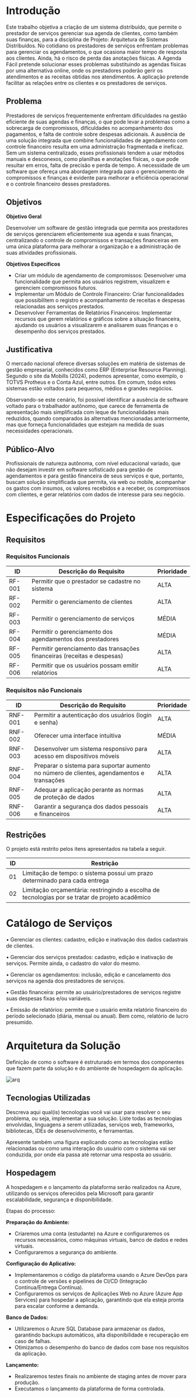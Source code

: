 # Introdução

Este trabalho objetiva a criação de um sistema distribuído, que permite o prestador de serviços gerenciar sua agenda de clientes, como também suas finanças, para a disciplina de Projeto: Arquitetura de Sistemas Distribuídos.
No cotidiano os prestadores de serviços enfrentam problemas para gerenciar os agendamentos, o que ocasiona maior tempo de resposta aos clientes. Ainda, há o risco de perda das anotações físicas. 
A Agenda Fácil pretende solucionar esses problemas substituindo as agendas físicas por uma alternativa online, onde os prestadores poderão gerir os atendimentos e as receitas obtidas nos atendimentos. A aplicação pretende facilitar as relações entre os clientes e os prestadores de serviços.

## Problema

Prestadores de serviços frequentemente enfrentam dificuldades na gestão eficiente de suas agendas e finanças, o que pode levar a problemas como a sobrecarga de compromissos, dificuldades no acompanhamento dos pagamentos, e falta de controle sobre despesas adicionais. A ausência de uma solução integrada que combine funcionalidades de agendamento com controle financeiro resulta em uma administração fragmentada e ineficaz. Sem um sistema centralizado, esses profissionais tendem a usar métodos manuais e desconexos, como planilhas e anotações físicas, o que pode resultar em erros, falta de precisão e perda de tempo. A necessidade de um software que ofereça uma abordagem integrada para o gerenciamento de compromissos e finanças é evidente para melhorar a eficiência operacional e o controle financeiro desses prestadores.

## Objetivos

**Objetivo Geral**

Desenvolver um software de gestão integrada que permita aos prestadores de serviços gerenciarem eficientemente sua agenda e suas finanças, centralizando o controle de compromissos e transações financeiras em uma única plataforma para melhorar a organização e a administração de suas atividades profissionais.

**Objetivos Específicos**

* Criar um módulo de agendamento de compromissos:
Desenvolver uma funcionalidade que permita aos usuários registrem, visualizem e gerenciem compromissos futuros.
* Implementar um Módulo de Controle Financeiro:
Criar funcionalidades que possibilitem o registro e acompanhamento de receitas e despesas relacionadas aos serviços prestados.
* Desenvolver Ferramentas de Relatórios Financeiros:
Implementar recursos que gerem relatórios e gráficos sobre a situação financeira, ajudando os usuários a visualizarem e analisarem suas finanças e o desempenho dos serviços prestados.

## Justificativa

O mercado nacional oferece diversas soluções em matéria de sistemas de gestão empresarial, conhecidos como ERP (Enterprise Resource Planning). Segundo o site da Mobills (2024), podemos apresentar, como exemplo, o TOTVS Protheus e o Conta Azul, entre outros. Em comum, todos estes sistemas estão voltados para pequenos, médios e grandes negócios.

Observando-se este cenário, foi possível identificar a ausência de software voltado para o trabalhador autônomo, que carece de ferramenta de apresentação mais simplificada com leque de funcionalidades mais reduzidos, quando comparados às alternativas mencionadas anteriormente, mas que forneça funcionalidades que estejam na medida de suas necessidades operacionais.

## Público-Alvo

Profissionais de natureza autônoma, com nível educacional variado, que não desejam investir em software sofisticado para gestão de agendamentos e para gestão financeira de seus serviços e que, portanto, buscam solução simplificada que permita, via web ou mobile, acompanhar os gastos com insumos, os valores recebidos e a receber, os compromissos com clientes, e gerar relatórios com dados de interesse para seu negócio.

# Especificações do Projeto

## Requisitos

### Requisitos Funcionais

| ID    | Descrição do Requisito                                        | Prioridade |
|-------|---------------------------------------------------------------|------------|
| RF-001 | Permitir que o prestador se cadastre no sistema | ALTA       |
| RF-002 | Permitir o gerenciamento de clientes | ALTA |
| RF-003 | Permitir o gerenciamento de serviços | MÉDIA |
| RF-004 | Permitir o gerenciamento dos agendamentos dos prestadores | MÉDIA |
| RF-005 |Permitir gerenciamento das transações financeiras (receitas e despesas) | ALTA |
| RF-006 | Permitir que os usuários possam emitir relatórios | ALTA       |


### Requisitos não Funcionais

| ID    | Descrição do Requisito                                      | Prioridade |
|-------|-------------------------------------------------------------|------------|
| RNF-001 | Permitir a autenticação dos usuários (login e senha) | ALTA  |
| RNF-002 | Oferecer uma interface intuitiva | MÉDIA |
| RNF-003 | Desenvolver um sistema responsivo para acesso em dispositivos móveis | ALTA |
| RNF-004 | Preparar o sistema para suportar aumento no número de clientes, agendamentos e transações | ALTA |
| RNF-005 | Adequar a aplicação perante as normas de proteção de dados | ALTA |
| RNF-006 | Garantir a segurança dos dados pessoais e financeiros | ALTA |


## Restrições

O projeto está restrito pelos itens apresentados na tabela a seguir.

|ID| Restrição                                             |
|--|-------------------------------------------------------|
|01| Limitação de tempo: o sistema possui um prazo determinado para cada entrega |
|02| Limitação orçamentária: restringindo a escolha de tecnologias por se tratar de projeto acadêmico |


# Catálogo de Serviços

•	Gerenciar os clientes: cadastro, edição e inativação dos dados cadastrais de clientes.

•	Gerenciar dos serviços prestados: cadastro, edição e inativação de serviços. Permite ainda, o cadastro do valor do mesmo.

•	Gerenciar os agendamentos: inclusão, edição e cancelamento dos serviços na agenda dos prestadores de serviços.

•	Gestão financeira: permite ao usuário/prestadores de serviços registre suas despesas fixas e/ou variáveis.

•	Emissão de relatórios: permite que o usuário emita relatório financeiro do período selecionado (diária, mensal ou anual). Bem como, relatório de lucro presumido.


# Arquitetura da Solução

Definição de como o software é estruturado em termos dos componentes que fazem parte da solução e do ambiente de hospedagem da aplicação.

![arq](https://github.com/user-attachments/assets/b9402e05-8445-47c3-9d47-f11696e38a3d)


## Tecnologias Utilizadas

Descreva aqui qual(is) tecnologias você vai usar para resolver o seu problema, ou seja, implementar a sua solução. Liste todas as tecnologias envolvidas, linguagens a serem utilizadas, serviços web, frameworks, bibliotecas, IDEs de desenvolvimento, e ferramentas.

Apresente também uma figura explicando como as tecnologias estão relacionadas ou como uma interação do usuário com o sistema vai ser conduzida, por onde ela passa até retornar uma resposta ao usuário.

## Hospedagem

A hospedagem e o lançamento da plataforma serão realizados na Azure, utilizando os serviços oferecidos pela Microsoft para garantir escalabilidade, segurança e disponibilidade.

Etapas do processo:

**Preparação do Ambiente:**
* Criaremos uma conta (estudante) na Azure e configuraremos os recursos necessários, como máquinas virtuais, banco de dados e redes virtuais.
* Configuraremos a segurança do ambiente.

**Configuração do Aplicativo:**
* Implementaremos o código da plataforma usando o Azure DevOps para o controle de versões e pipelines de CI/CD (Integração Contínua/Entrega Contínua).
* Configuraremos os serviços de Aplicações Web no Azure (Azure App Services) para hospedar a aplicação, garantindo que ela esteja pronta para escalar conforme a demanda.

**Banco de Dados:**
* Utilizaremos o Azure SQL Database para armazenar os dados, garantindo backups automáticos, alta disponibilidade e recuperação em caso de falhas.
* Otimizamos o desempenho do banco de dados com base nos requisitos da aplicação.

**Lançamento:**
* Realizaremos testes finais no ambiente de staging antes de mover para produção.
* Executamos o lançamento da plataforma de forma controlada.
